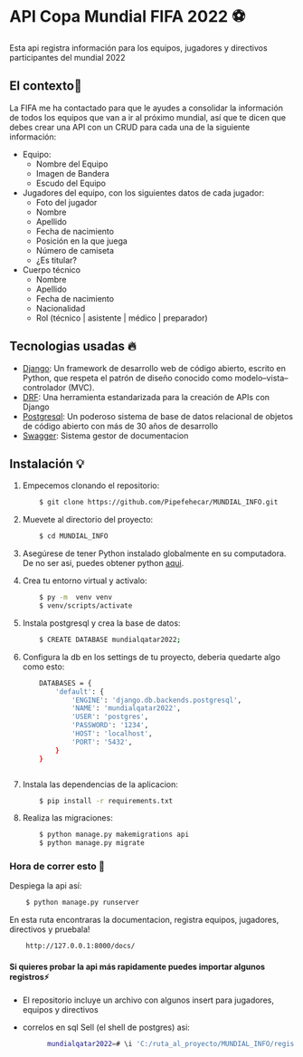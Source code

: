 # API Copa Mundial FIFA 2022 ⚽

Esta api registra información para los equipos, jugadores y directivos participantes del mundial 2022

## El contexto👀

La FIFA me ha contactado para que le ayudes a consolidar la información de todos los equipos que
van a ir al próximo mundial, así que te dicen que debes crear una API con un CRUD para cada una
de la siguiente información:

* Equipo:
  * Nombre del Equipo
  * Imagen de Bandera
  * Escudo del Equipo
* Jugadores del equipo, con los siguientes datos de cada jugador:
  * Foto del jugador
  * Nombre
  * Apellido
  * Fecha de nacimiento
  * Posición en la que juega
  * Número de camiseta
  * ¿Es titular?
* Cuerpo técnico
  * Nombre
  * Apellido
  * Fecha de nacimiento
  * Nacionalidad
  * Rol (técnico | asistente | médico | preparador)

## Tecnologias usadas 🔥

* [Django](https://www.djangoproject.com/): Un framework de desarrollo web de código abierto, escrito en Python, que respeta el patrón de diseño conocido como modelo–vista–controlador (MVC).
* [DRF](www.django-rest-framework.org/): Una herramienta estandarizada para la creación de APIs con Django
* [Postgresql](https://www.postgresql.org/): Un poderoso sistema de base de datos relacional de objetos de código abierto con más de 30 años de desarrollo
* [Swagger](https://www.postgresql.org/): Sistema gestor de documentacion

## Instalación 💡

1. Empecemos clonando el repositorio:

   ```bash
       $ git clone https://github.com/Pipefehecar/MUNDIAL_INFO.git
   ```
2. Muevete al directorio del proyecto:

   ```bash
       $ cd MUNDIAL_INFO
   ```
3. Asegúrese de tener Python instalado globalmente en su computadora. De no ser asi, puedes obtener python [aqui](https://www.python.org).
4. Crea tu entorno virtual y activalo:

   ```bash
       $ py -m  venv venv
       $ venv/scripts/activate
   ```
5. Instala postgresql y crea la base de datos:

   ```bash
       $ CREATE DATABASE mundialqatar2022;
   ```
6. Configura la db en los settings de tu proyecto, deberia quedarte algo como esto:

   ```bash
       DATABASES = {
           'default': {
               'ENGINE': 'django.db.backends.postgresql',
               'NAME': 'mundialqatar2022',
               'USER': 'postgres',
               'PASSWORD': '1234',
               'HOST': 'localhost',
               'PORT': '5432',
           }
       }



   ```
7. Instala las dependencias de la aplicacion:

   ```bash
       $ pip install -r requirements.txt
   ```
8. Realiza las migraciones:

   ```bash
       $ python manage.py makemigrations api
       $ python manage.py migrate
   ```

### Hora de correr esto 🚀

Despiega la api así:

```bash
    $ python manage.py runserver
```

En esta ruta encontraras la documentacion, registra equipos, jugadores, directivos y pruebala!

```bash
    http://127.0.0.1:8000/docs/
```

#### Si quieres probar la api más rapidamente puedes importar algunos registros⚡️

* El repositorio incluye un archivo con algunos insert para jugadores, equipos y directivos
* correlos en sql Sell (el shell de postgres) asi:

  ```bash
        mundialqatar2022=# \i 'C:/ruta_al_proyecto/MUNDIAL_INFO/registros.sql'
  ```
